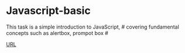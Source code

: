 # Javascript-basic
This task is a simple introduction to JavaScript, # covering fundamental concepts such as alertbox, prompot box # 

[URL](https://ranasalameh-63.github.io/Javascript-basic/)


